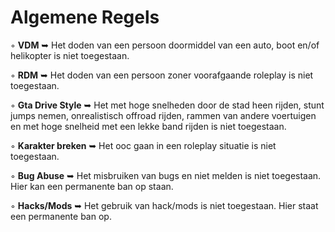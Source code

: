 # Algemene Regels

◦ <b>VDM</b> ➥ Het doden van een persoon doormiddel van een auto, boot en/of helikopter is niet toegestaan.

◦ <b>RDM</b> ➥ Het doden van een persoon zoner voorafgaande roleplay is niet toegestaan. 

◦ <b>Gta Drive Style</b> ➥ Het met hoge snelheden door de stad heen rijden, stunt jumps nemen, onrealistisch offroad rijden, rammen van andere voertuigen en met hoge snelheid met een lekke band rijden is niet toegestaan.

◦ <b>Karakter breken</b> ➥ Het ooc gaan in een roleplay situatie is niet toegestaan.

◦ <b>Bug Abuse</b> ➥ Het misbruiken van bugs en niet melden is niet toegestaan. Hier kan een permanente ban op staan.

◦ <b>Hacks/Mods</b> ➥ Het gebruik van hack/mods is niet toegestaan. Hier staat een permanente ban op.
